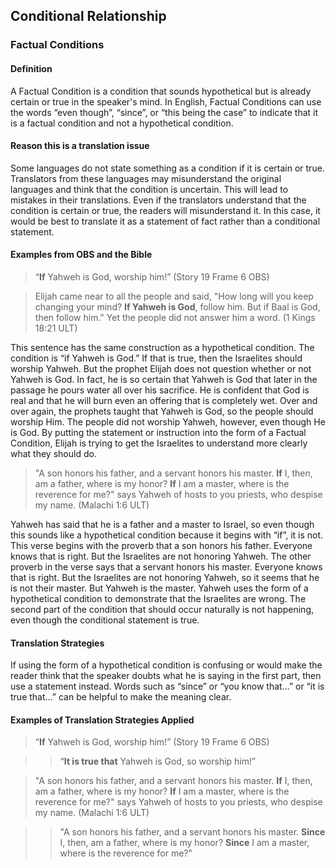 ## Conditional Relationship

### Factual Conditions

#### Definition

A Factual Condition is a condition that sounds hypothetical but is already certain or true in the speaker's mind. In English, Factual Conditions can use the words “even though”, “since”, or “this being the case” to indicate that it is a factual condition and not a hypothetical condition.

#### Reason this is a translation issue

Some languages do not state something as a condition if it is certain or true. Translators from these languages may misunderstand the original languages and think that the condition is uncertain. This will lead to mistakes in their translations. Even if the translators understand that the condition is certain or true, the readers will misunderstand it. In this case, it would be best to translate it as a statement of fact rather than a conditional statement.

#### Examples from OBS and the Bible

> “**If** Yahweh is God, worship him!” (Story 19 Frame 6 OBS)

> Elijah came near to all the people and said, "How long will you keep changing your mind? **If Yahweh is God**, follow him. But if Baal is God, then follow him." Yet the people did not answer him a word. (1 Kings 18:21 ULT)

This sentence has the same construction as a hypothetical condition. The condition is “if Yahweh is God.” If that is true, then the Israelites should worship Yahweh. But the prophet Elijah does not question whether or not Yahweh is God. In fact, he is so certain that Yahweh is God that later in the passage he pours water all over his sacrifice. He is confident that God is real and that he will burn even an offering that is completely wet. Over and over again, the prophets taught that Yahweh is God, so the people should worship Him. The people did not worship Yahweh, however, even though He is God. By putting the statement or instruction into the form of a Factual Condition, Elijah is trying to get the Israelites to understand more clearly what they should do.

> "A son honors his father, and a servant honors his master. **If** I, then, am a father, where is my honor? **If** I am a master, where is the reverence for me?" says Yahweh of hosts to you priests, who despise my name.  (Malachi 1:6 ULT)

Yahweh has said that he is a father and a master to Israel, so even though this sounds like a hypothetical condition because it begins with “if”, it is not. This verse begins with the proverb that a son honors his father. Everyone knows that is right. But the Israelites are not honoring Yahweh. The other proverb in the verse says that a servant honors his master. Everyone knows that is right. But the Israelites are not honoring Yahweh, so it seems that he is not their master. But Yahweh is the master. Yahweh uses the form of a hypothetical condition to demonstrate that the Israelites are wrong. The second part of the condition that should occur naturally is not happening, even though the conditional statement is true.

#### Translation Strategies

If using the form of a hypothetical condition is confusing or would make the reader think that the speaker doubts what he is saying in the first part, then use a statement instead. Words such as “since” or “you know that…” or “it is true that…” can be helpful to make the meaning clear.

#### Examples of Translation Strategies Applied

> “**If** Yahweh is God, worship him!” (Story 19 Frame 6 OBS)

>> “**It is true that** Yahweh is God, so worship him!”

> "A son honors his father, and a servant honors his master. **If** I, then, am a father, where is my honor? **If** I am a master, where is the reverence for me?" says Yahweh of hosts to you priests, who despise my name.  (Malachi 1:6 ULT)

>> "A son honors his father, and a servant honors his master. **Since** I, then, am a father, where is my honor? **Since** I am a master, where is the reverence for me?" 
